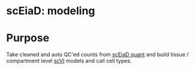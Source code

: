 # scEiaD: modeling

# Purpose
Take cleaned and auto QC'ed counts from [scEiaD quant](http://github.com/davemcg/scEiaD_quant) and build tissue / compartment level [scVI](http://scvi-tools.org) models and call cell types.
